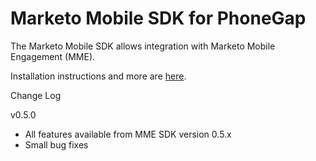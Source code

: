 # Marketo Mobile SDK for PhoneGap

The Marketo Mobile SDK allows integration with Marketo Mobile Engagement (MME).  

Installation instructions and more are [here](http://developers.marketo.com/documentation/mobile/phonegap-plugin/ "Marketo for PhoneGap").

Change Log

v0.5.0

- All features available from MME SDK version 0.5.x
- Small bug fixes
